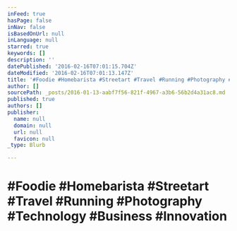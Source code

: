 ```yaml
---
inFeed: true
hasPage: false
inNav: false
isBasedOnUrl: null
inLanguage: null
starred: true
keywords: []
description: ''
datePublished: '2016-02-16T07:01:15.704Z'
dateModified: '2016-02-16T07:01:13.147Z'
title: '#Foodie #Homebarista #Streetart #Travel #Running #Photography #Technology #Business #Innovation'
author: []
sourcePath: _posts/2016-01-13-aabf7f56-821f-4967-a3b6-56b2d4a31ac8.md
published: true
authors: []
publisher:
  name: null
  domain: null
  url: null
  favicon: null
_type: Blurb

---
```

# \#Foodie \#Homebarista \#Streetart \#Travel \#Running \#Photography \#Technology \#Business \#Innovation